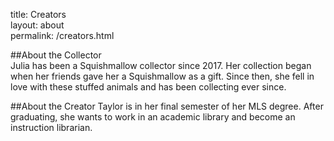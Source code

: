 title: Creators  
layout: about  
permalink: /creators.html  

##About the Collector  
Julia has been a Squishmallow collector since 2017. Her collection began when her friends gave her a Squishmallow as a gift. Since then, she fell in love with these stuffed animals and has been collecting ever since.  

##About the Creator
Taylor is in her final semester of her MLS degree. After graduating, she wants to work in an academic library and become an instruction librarian.
